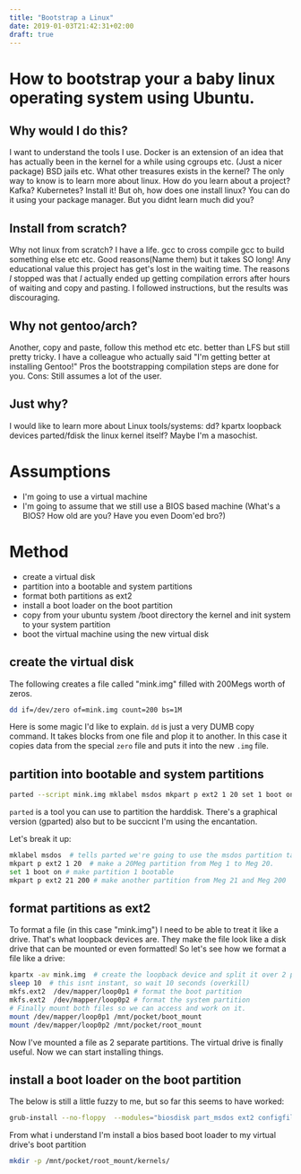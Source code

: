 ```yaml
---
title: "Bootstrap a Linux"
date: 2019-01-03T21:42:31+02:00
draft: true
---
```


# How to bootstrap your a baby linux operating system using Ubuntu.

## Why would I do this? 
I want to understand the tools I use. Docker is an extension of an idea that has actually been in the kernel for a while using cgroups etc. (Just a nicer package)
BSD jails etc.
What other treasures exists in the kernel? The only way to know is to learn more about linux.
How do you learn about a project? Kafka? Kubernetes? Install it! But oh, how does one install linux? You can do it using your package manager. But you didnt learn much did you?

## Install from scratch?

Why not linux from scratch? I have a life. gcc to cross compile gcc to build something else etc etc. Good reasons(Name them) but it takes SO long! Any educational value this project has get's lost in the waiting time. The reasons *I* stopped was that *I* actually ended up getting compilation errors after hours of waiting and copy and pasting. I followed instructions, but the results was discouraging.

## Why not gentoo/arch?
Another, copy and paste, follow this method etc etc. better than LFS but still pretty tricky. I have a colleague who actually said "I'm getting better at installing Gentoo!" Pros the bootstrapping compilation steps are done for you. Cons: Still assumes a lot of the user.

## Just why?
I would like to learn more about Linux tools/systems:
dd? kpartx loopback devices parted/fdisk the linux kernel itself?
Maybe I'm a masochist. 

# Assumptions
- I'm going to use a virtual machine
- I'm going to assume that we still use a BIOS based machine (What's a BIOS? How old are you? Have you even Doom'ed bro?)

# Method
- create a virtual disk
- partition into a bootable and system partitions
- format both partitions as ext2
- install a boot loader on the boot partition
- copy from your ubuntu system /boot directory the kernel and init system to your system partition
- boot the virtual machine using the new virtual disk

## create the virtual disk
The following creates a file called "mink.img" filled with 200Megs worth of zeros.

```bash
dd if=/dev/zero of=mink.img count=200 bs=1M
```
Here is some magic I'd like to explain. `dd` is just a very DUMB copy command. It takes blocks from one file and plop it to another. In this case it copies data from the special `zero` file and puts it into the new `.img` file.

## partition into bootable and system partitions
```bash
parted --script mink.img mklabel msdos mkpart p ext2 1 20 set 1 boot on mkpart p ext2 21 200
```
`parted` is a tool you can use to partition the harddisk. There's a graphical version (gparted) also but to be succicnt I'm using the encantation.

Let's break it up:
```bash
mklabel msdos  # tells parted we're going to use the msdos partition table scheme. This is a legacy thing as far as I understand it.
mkpart p ext2 1 20  # make a 20Meg partition from Meg 1 to Meg 20.
set 1 boot on # make partition 1 bootable
mkpart p ext2 21 200 # make another partition from Meg 21 and Meg 200 
```

## format partitions as ext2
To format a file (in this case "mink.img") I need to be able to treat it like a drive. That's what loopback devices are. They make the file look like a disk drive that can be mounted or even formatted! So let's see how we format a file like a drive:

```bash
kpartx -av mink.img  # create the loopback device and split it over 2 partitions (kpartx splits it up for you)
sleep 10  # this isnt instant, so wait 10 seconds (overkill)
mkfs.ext2  /dev/mapper/loop0p1 # format the boot partition
mkfs.ext2  /dev/mapper/loop0p2 # format the system partition
# Finally mount both files so we can access and work on it.
mount /dev/mapper/loop0p1 /mnt/pocket/boot_mount 
mount /dev/mapper/loop0p2 /mnt/pocket/root_mount
```
Now I've mounted a file as 2 separate partitions. The virtual drive is finally useful. Now we can start installing things.

## install a boot loader on the boot partition
The below is still a little fuzzy to me, but so far this seems to have worked:
```bash
grub-install --no-floppy  --modules="biosdisk part_msdos ext2 configfile normal multiboot" --root-directory=/mnt/pocket/boot_mount/ /dev/loop0
```
From what i understand I'm install a bios based boot loader to my virtual drive's boot partition

```bash
mkdir -p /mnt/pocket/root_mount/kernels/
```
